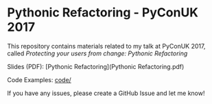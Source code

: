 # Pythonic Refactoring - PyConUK 2017

This repository contains materials related to my talk at PyConUK 2017, called *Protecting your users from change: Pythonic Refactoring*

Slides (PDF): [Pythonic Refactoring](Pythonic Refactoring.pdf)

Code Examples: [code/](code)

If you have any issues, please create a GitHub Issue and let me know!